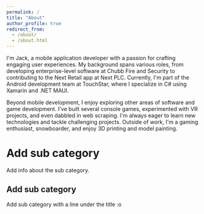 ```yaml
---
permalink: /
title: "About"
author_profile: true
redirect_from: 
  - /about/
  - /about.html
---
```


I'm Jack, a mobile application developer with a passion for crafting engaging user experiences. My background spans various roles, from developing enterprise-level software at Chubb Fire and Security to contributing to the Next Retail app at Next PLC. Currently, I'm part of the Android development team at TouchStar, where I specialize in C# using Xamarin and .NET MAUI.

Beyond mobile development, I enjoy exploring other areas of software and game development. I've built several console games, experimented with VR projects, and even dabbled in web scraping. I'm always eager to learn new technologies and tackle challenging projects. Outside of work, I'm a gaming enthusiast, snowboarder, and enjoy 3D printing and model painting.

Add sub category
======
Add info about the sub category.


Add sub category
------
Add sub category with a line under the title :o 
